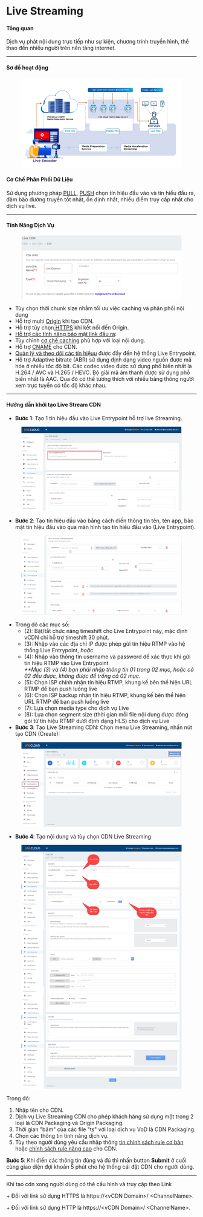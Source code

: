 # Live Streaming

#### **Tổng quan** <a href="#livestreaming-tongquan" id="livestreaming-tongquan"></a>

Dịch vụ phát nội dung trực tiếp như sự kiện, chương trình truyền hình, thể thao đến nhiều người trên nền tảng internet.

***

#### Sơ đồ hoạt động

<figure><img src="../../.gitbook/assets/image (150).png" alt=""><figcaption></figcaption></figure>

#### **Cơ Chế Phân Phối Dữ Liệu** <a href="#livestreaming-cochephanphoidulieu" id="livestreaming-cochephanphoidulieu"></a>

Sử dụng phương pháp [PU](../tong-quan/co-che-phan-phoi-du-lieu/phuong-phap-pull.md)[LL](https://docs.vngcloud.vn/display/ONVINA/Live+Streaming#\_Ph%C6%B0%C6%A1ng\_ph%C3%A1p\_PULL), [PUS](../tong-quan/co-che-phan-phoi-du-lieu/phuong-phap-push.md)[H](https://docs.vngcloud.vn/pages/viewpage.action?pageId=36045441) chọn tín hiệu đầu vào và tín hiểu đầu ra, đảm bào đường truyền tốt nhất, ổn định nhất, nhiều điểm truy cấp nhất cho dịch vụ live.

***

#### **Tính Năng Dịch Vụ** <a href="#livestreaming-tinhnangdichvu" id="livestreaming-tinhnangdichvu"></a>

<figure><img src="../../.gitbook/assets/image (151).png" alt=""><figcaption></figcaption></figure>

* Tùy chọn thời chunk size nhằm tối ưu việc caching và phân phối nội dung
* Hỗ trợ multi [Origin](../chi-tiet-tinh-nang/origin.md) khi tạo CDN.
* Hỗ trợ tùy chọn[ HTTPS](../chi-tiet-tinh-nang/tuy-chon-https-o-origin.md) khi kết nối đến Origin.
* [Hỗ trợ các tính năng bảo mật link đầu ra](../chi-tiet-tinh-nang/security-link.md):
* Tùy chỉnh [cơ chế caching](../chi-tiet-tinh-nang/tuy-chinh-cac-tinh-nang-cache.md) phù hợp với loại nội dung.
* Hỗ trợ [CNAME](../chi-tiet-tinh-nang/cname.md) cho CDN.
* [Quản lý và theo dõi các tín hiệu](../giam-sat-hoat-dong/quan-ly-va-theo-doi-cac-tin-hieu-duoc-day-den-he-thong-live-entrypoint.md)[u](https://docs.vngcloud.vn/display/ONVINA/Live+Streaming#\_Qu%E1%BA%A3n\_l%C3%BD\_v%C3%A0) được đẩy đến hệ thống Live Entrypoint.
* Hỗ trợ Adaptive bitrate (ABR) sử dụng định dạng video nguồn được mã hóa ở nhiều tốc độ bit. Các codec video được sử dụng phổ biến nhất là H.264 / AVC và H.265 / HEVC. Bộ giải mã âm thanh được sử dụng phổ biến nhất là AAC. Qua đó có thế tương thích với nhiều băng thông người xem trực tuyến có tốc độ khác nhau.

***

#### Hướng dẫn khởi tạo Live Stream CDN <a href="#livestreaming-huongdankhoitaolivestreamcdn" id="livestreaming-huongdankhoitaolivestreamcdn"></a>

* **Bước 1**: Tạo 1 tín hiệu đầu vào Live Entrypoint hỗ trợ live Streaming.

<figure><img src="../../.gitbook/assets/image (152).png" alt=""><figcaption></figcaption></figure>

* **Bước 2**: Tạo tín hiệu đầu vào bằng cách điền thông tin tên, tên app, bảo mật tín hiệu đầu vào qua màn hình tạo tín hiều đầu vào (Live Entrypoint).

<figure><img src="../../.gitbook/assets/image (153).png" alt=""><figcaption></figcaption></figure>

* Trong đó các mục số:
  * (2): Bật/tắt chức năng timeshift cho Live Entrypoint này, mặc định vCDN chỉ hỗ trợ timeshift 30 phút.
  * (3): Nhập vào các địa chỉ IP được phép gửi tín hiệu RTMP vào hệ thống Live Entrypoint, _hoặc_
  * (4): Nhập vào thông tin username và password để xác thực khi gửi tín hiệu RTMP vào Live Entrypoint\
    _\*\*Mục (3) và (4) bạn phải nhập thông tin 01 trong 02 mục, hoặc cả 02 đều được, không được để trống cả 02 mục._
  * (5): Chọn ISP chính nhận tín hiệu RTMP, khung kế bên thể hiện URL RTMP để bạn push luồng live
  * (6): Chọn ISP backup nhận tín hiệu RTMP, khung kế bên thể hiện URL RTMP để bạn push luồng live
  * (7): Lựa chọn media type cho dịch vụ Live
  * (8): Lựa chọn segment size (thời gian mỗi file nội dung được đóng gói từ tín hiệu RTMP dưới định dạng HLS) cho dịch vụ Live
* **Bước 3**: Tạo Live Streaming CDN: Chọn menu Live Streaming, nhấn nút tạo CDN (Create):

<figure><img src="../../.gitbook/assets/image (154).png" alt=""><figcaption></figcaption></figure>

* **Bước 4**: Tạo nội dung và tùy chọn CDN Live Streaming

<figure><img src="../../.gitbook/assets/image (155).png" alt=""><figcaption></figcaption></figure>

Trong đó:

1. Nhập tên cho CDN.
2. Dịch vụ Live Streaming CDN cho phép khách hàng sử dụng một trong 2 loại là CDN Packaging và Origin Packaging.
3. Thời gian "băm" của các file "ts" với loại dịch vụ VoD là CDN Packaging.
4. Chọn các thông tin tính năng dịch vụ.
5. Tùy theo người dùng yêu cầu nhập thông [tin chính sách rule cơ bản](live-streaming.md) hoặc [chính sách rule nâng cao](live-streaming.md) cho CDN.

**Bước 5**: Khi điền các thông tin đúng và đủ thì nhấn button **Submit** ở cuối cùng giao diện đợi khoản 5 phút cho hệ thống cái đặt CDN cho người dùng.

***

Khi tạo cdn xong người dùng có thê cấu hình và truy cập theo Link

\+ Đối với link sử dụng HTTPS là https://\<vCDN Domain>/ \<ChannelName>.

\+ Đối với link sử dụng HTTP là https://\<vCDN Domain>/ \<ChannelName>.
